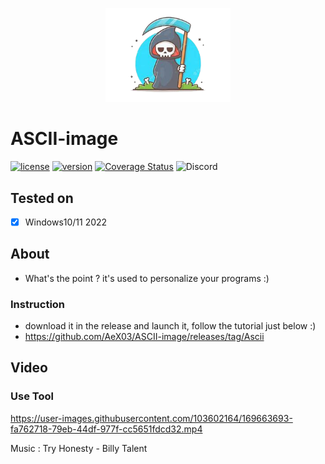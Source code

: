 <p align="center" /p>
  <img src="https://github.com/AeX03/ASCII-image/blob/main/picture/OIPEM.png" width ="200">
  
# ASCII-image
  [![license](https://img.shields.io/badge/license-MIT-brightgreen.svg)](https://github.com/AeX03/TiktokBot)
[![version](https://img.shields.io/badge/version-1.0-blue.svg)](https://github.com/AeX03/TiktokBot)
[![Coverage Status](https://coveralls.io/repos/github.com/AeX03/badge.svg)](https://coveralls.io/github.com/AeX03/TiktokBot)
<img alt="Discord" src="https://img.shields.io/discord/709150520446550097"/>
<p align="center">

## Tested on
- [x] Windows10/11 2022

## About
* What's the point ? it's used to personalize your programs :)

### Instruction
  * download it in the release and launch it, follow the tutorial just below :)
  * https://github.com/AeX03/ASCII-image/releases/tag/Ascii
  
## Video
  
### Use Tool
  
https://user-images.githubusercontent.com/103602164/169663693-fa762718-79eb-44df-977f-cc5651fdcd32.mp4

Music : Try Honesty - Billy Talent
